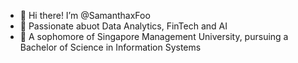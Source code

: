 - 👋 Hi there! I’m @SamanthaxFoo
- 👀 Passionate abuot Data Analytics, FinTech and AI
- 🌱 A sophomore of Singapore Management University, pursuing a Bachelor of Science in Information Systems


<!---
- 💞️ I’m looking to collaborate on ...
- 📫 How to reach me ...
SamanthaxFoo/SamanthaxFoo is a ✨ special ✨ repository because its `README.md` (this file) appears on your GitHub profile.
You can click the Preview link to take a look at your changes.
--->
